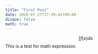 ```yaml
---
title: "First Post"
date: 2020-07-27T17:59:42+09:00
disqus: false
math: true
---
```


$$\int f(x) dx $$
This is a test for math expression.